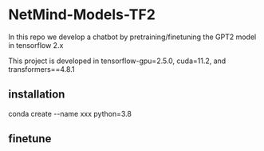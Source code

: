 # NetMind-Models-TF2
In this repo we develop a chatbot by pretraining/finetuning the GPT2 model in tensorflow 2.x

This project is developed in tensorflow-gpu=2.5.0, cuda=11.2, and transformers==4.8.1

## installation ##
conda create --name xxx python=3.8


## finetune ##
